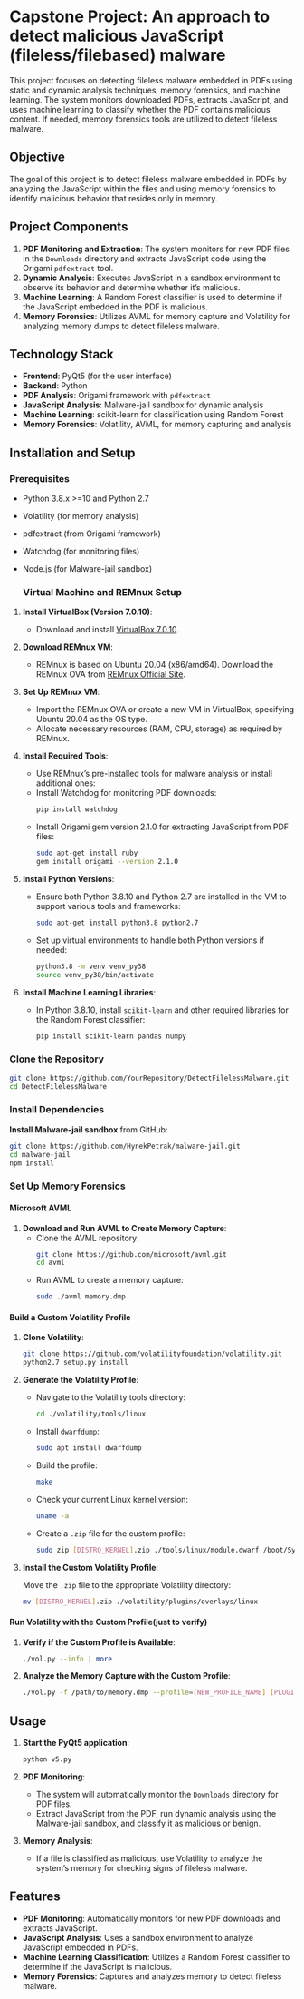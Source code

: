 
# Capstone Project: An approach to detect malicious JavaScript (fileless/filebased) malware 

This project focuses on detecting fileless malware embedded in PDFs using static and dynamic analysis techniques, memory forensics, and machine learning. The system monitors downloaded PDFs, extracts JavaScript, and uses machine learning to classify whether the PDF contains malicious content. If needed, memory forensics tools are utilized to detect fileless malware.

## Objective

The goal of this project is to detect fileless malware embedded in PDFs by analyzing the JavaScript within the files and using memory forensics to identify malicious behavior that resides only in memory.

## Project Components

1. **PDF Monitoring and Extraction**: The system monitors for new PDF files in the `Downloads` directory and extracts JavaScript code using the Origami `pdfextract` tool.
2. **Dynamic Analysis**: Executes JavaScript in a sandbox environment to observe its behavior and determine whether it’s malicious.
3. **Machine Learning**: A Random Forest classifier is used to determine if the JavaScript embedded in the PDF is malicious.
4. **Memory Forensics**: Utilizes AVML  for memory capture and Volatility for analyzing memory dumps to detect fileless malware.


## Technology Stack

- **Frontend**: PyQt5 (for the user interface)
- **Backend**: Python 
- **PDF Analysis**: Origami framework with `pdfextract`
- **JavaScript Analysis**: Malware-jail sandbox for dynamic analysis
- **Machine Learning**: scikit-learn for classification using Random Forest
- **Memory Forensics**: Volatility, AVML, for memory capturing and analysis


## Installation and Setup

### Prerequisites

- Python 3.8.x >=10 and Python 2.7
- Volatility (for memory analysis)
- pdfextract (from Origami framework)
- Watchdog (for monitoring files)
- Node.js (for Malware-jail sandbox)
  
  ### Virtual Machine and REMnux Setup

1. **Install VirtualBox (Version 7.0.10)**:
   - Download and install [VirtualBox 7.0.10](https://www.virtualbox.org/wiki/Download_Old_Builds_7_0).

2. **Download REMnux VM**:
   - REMnux is based on Ubuntu 20.04 (x86/amd64). Download the REMnux OVA from [REMnux Official Site](https://docs.remnux.org/install-distro/get-virtual-appliance).

3. **Set Up REMnux VM**:
   - Import the REMnux OVA or create a new VM in VirtualBox, specifying Ubuntu 20.04 as the OS type.
   - Allocate necessary resources (RAM, CPU, storage) as required by REMnux.

4. **Install Required Tools**:
   - Use REMnux’s pre-installed tools for malware analysis or install additional ones:
   - Install Watchdog for monitoring PDF downloads:
     ```bash
     pip install watchdog
     ```
   - Install Origami gem version 2.1.0 for extracting JavaScript from PDF files:
     ```bash
     sudo apt-get install ruby
     gem install origami --version 2.1.0
     ```

5. **Install Python Versions**:
   - Ensure both Python 3.8.10 and Python 2.7 are installed in the VM to support various tools and frameworks:
     ```bash
     sudo apt-get install python3.8 python2.7
     ```
   - Set up virtual environments to handle both Python versions if needed:
     ```bash
     python3.8 -m venv venv_py38
     source venv_py38/bin/activate
     ```

6. **Install Machine Learning Libraries**:
   - In Python 3.8.10, install `scikit-learn` and other required libraries for the Random Forest classifier:
     ```bash
     pip install scikit-learn pandas numpy
     ```

### Clone the Repository

```bash
git clone https://github.com/YourRepository/DetectFilelessMalware.git
cd DetectFilelessMalware
```

### Install Dependencies


 **Install Malware-jail sandbox** from GitHub:
   ```bash
   git clone https://github.com/HynekPetrak/malware-jail.git
   cd malware-jail
   npm install
   ```


### Set Up Memory Forensics

#### Microsoft AVML

1. **Download and Run AVML to Create Memory Capture**:
   - Clone the AVML repository:
     ```bash
     git clone https://github.com/microsoft/avml.git
     cd avml
     ```
   - Run AVML to create a memory capture:
     ```bash
     sudo ./avml memory.dmp
     ```

#### Build a Custom Volatility Profile

1. **Clone Volatility**:
   ```bash
   git clone https://github.com/volatilityfoundation/volatility.git
   python2.7 setup.py install
   
   ```

2. **Generate the Volatility Profile**:

   - Navigate to the Volatility tools directory:
     ```bash
     cd ./volatility/tools/linux
     ```

   - Install `dwarfdump`:
     ```bash
     sudo apt install dwarfdump
     ```

   - Build the profile:
     ```bash
     make
     ```

   - Check your current Linux kernel version:
     ```bash
     uname -a
     ```

   - Create a `.zip` file for the custom profile:
     ```bash
     sudo zip [DISTRO_KERNEL].zip ./tools/linux/module.dwarf /boot/System.map-[KERNEL_VERSION]
     ```

3. **Install the Custom Volatility Profile**:

   Move the `.zip` file to the appropriate Volatility directory:
   ```bash
   mv [DISTRO_KERNEL].zip ./volatility/plugins/overlays/linux
   ```

#### Run Volatility with the Custom Profile(just to verify)

1. **Verify if the Custom Profile is Available**:
   ```bash
   ./vol.py --info | more
   ```

2. **Analyze the Memory Capture with the Custom Profile**:
   ```bash
   ./vol.py -f /path/to/memory.dmp --profile=[NEW_PROFILE_NAME] [PLUGIN]
   ```


## Usage

1. **Start the PyQt5 application**:
   ```bash
   python v5.py
   ```

2. **PDF Monitoring**:
   - The system will automatically monitor the `Downloads` directory for PDF files.
   - Extract JavaScript from the PDF, run dynamic analysis using the Malware-jail sandbox, and classify it as malicious or benign.

3. **Memory Analysis**:
   - If a file is classified as malicious, use Volatility to analyze the system’s memory for checking signs of fileless malware.

## Features

- **PDF Monitoring**: Automatically monitors for new PDF downloads and extracts JavaScript.
- **JavaScript Analysis**: Uses a sandbox environment to analyze JavaScript embedded in PDFs.
- **Machine Learning Classification**: Utilizes a Random Forest classifier to determine if the JavaScript is malicious.
- **Memory Forensics**: Captures and analyzes memory to detect fileless malware.
